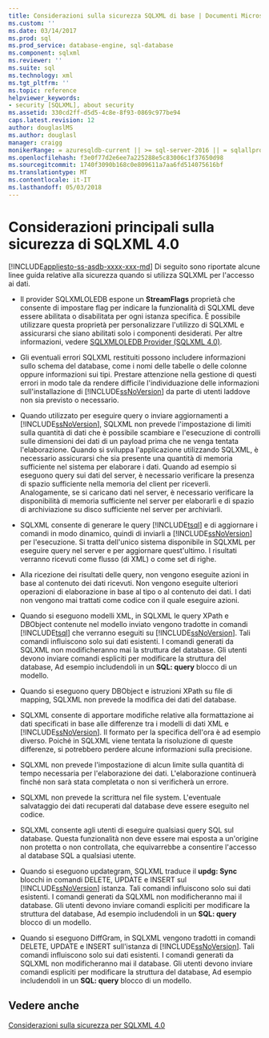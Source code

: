 ```yaml
---
title: Considerazioni sulla sicurezza SQLXML di base | Documenti Microsoft
ms.custom: ''
ms.date: 03/14/2017
ms.prod: sql
ms.prod_service: database-engine, sql-database
ms.component: sqlxml
ms.reviewer: ''
ms.suite: sql
ms.technology: xml
ms.tgt_pltfrm: ''
ms.topic: reference
helpviewer_keywords:
- security [SQLXML], about security
ms.assetid: 330cd2ff-d5d5-4c8e-8f93-0869c977be94
caps.latest.revision: 12
author: douglaslMS
ms.author: douglasl
manager: craigg
monikerRange: = azuresqldb-current || >= sql-server-2016 || = sqlallproducts-allversions
ms.openlocfilehash: f3e0f77d2e6ee7a225288e5c83006c1f37650d98
ms.sourcegitcommit: 1740f3090b168c0e809611a7aa6fd514075616bf
ms.translationtype: MT
ms.contentlocale: it-IT
ms.lasthandoff: 05/03/2018
---
```

# <a name="core-sqlxml-security-considerations"></a>Considerazioni principali sulla sicurezza di SQLXML 4.0
[!INCLUDE[appliesto-ss-asdb-xxxx-xxx-md](../../../includes/appliesto-ss-asdb-xxxx-xxx-md.md)]
  Di seguito sono riportate alcune linee guida relative alla sicurezza quando si utilizza SQLXML per l'accesso ai dati.  
  
-   Il provider SQLXMLOLEDB espone un **StreamFlags** proprietà che consente di impostare flag per indicare la funzionalità di SQLXML deve essere abilitata o disabilitata per ogni istanza specifica. È possibile utilizzare questa proprietà per personalizzare l'utilizzo di SQLXML e assicurarsi che siano abilitati solo i componenti desiderati. Per altre informazioni, vedere [SQLXMLOLEDB Provider &#40;SQLXML 4.0&#41;](http://msdn.microsoft.com/library/fc489682-690a-4bb0-b5ac-237d376dc110).  
  
-   Gli eventuali errori SQLXML restituiti possono includere informazioni sullo schema del database, come i nomi delle tabelle o delle colonne oppure informazioni sui tipi. Prestare attenzione nella gestione di questi errori in modo tale da rendere difficile l'individuazione delle informazioni sull'installazione di [!INCLUDE[ssNoVersion](../../../includes/ssnoversion-md.md)] da parte di utenti laddove non sia previsto o necessario.  
  
-   Quando utilizzato per eseguire query o inviare aggiornamenti a [!INCLUDE[ssNoVersion](../../../includes/ssnoversion-md.md)], SQLXML non prevede l'impostazione di limiti sulla quantità di dati che è possibile scambiare e l'esecuzione di controlli sulle dimensioni dei dati di un payload prima che ne venga tentata l'elaborazione. Quando si sviluppa l'applicazione utilizzando SQLXML, è necessario assicurarsi che sia presente una quantità di memoria sufficiente nel sistema per elaborare i dati. Quando ad esempio si eseguono query sui dati del server, è necessario verificare la presenza di spazio sufficiente nella memoria del client per riceverli. Analogamente, se si caricano dati nel server, è necessario verificare la disponibilità di memoria sufficiente nel server per elaborarli e di spazio di archiviazione su disco sufficiente nel server per archiviarli.  
  
-   SQLXML consente di generare le query [!INCLUDE[tsql](../../../includes/tsql-md.md)] e di aggiornare i comandi in modo dinamico, quindi di inviarli a [!INCLUDE[ssNoVersion](../../../includes/ssnoversion-md.md)] per l'esecuzione. Si tratta dell'unico sistema disponibile in SQLXML per eseguire query nel server e per aggiornare quest'ultimo. I risultati verranno ricevuti come flusso (di XML) o come set di righe.  
  
-   Alla ricezione dei risultati delle query, non vengono eseguite azioni in base al contenuto dei dati ricevuti. Non vengono eseguite ulteriori operazioni di elaborazione in base al tipo o al contenuto dei dati. I dati non vengono mai trattati come codice con il quale eseguire azioni.  
  
-   Quando si eseguono modelli XML, in SQLXML le query XPath e DBObject contenute nel modello inviato vengono tradotte in comandi [!INCLUDE[tsql](../../../includes/tsql-md.md)] che verranno eseguiti su [!INCLUDE[ssNoVersion](../../../includes/ssnoversion-md.md)]. Tali comandi influiscono solo sui dati esistenti. I comandi generati da SQLXML non modificheranno mai la struttura del database. Gli utenti devono inviare comandi espliciti per modificare la struttura del database, Ad esempio includendoli in un **SQL: query** blocco di un modello.  
  
-   Quando si eseguono query DBObject e istruzioni XPath su file di mapping, SQLXML non prevede la modifica dei dati del database.  
  
-   SQLXML consente di apportare modifiche relative alla formattazione ai dati specificati in base alle differenze tra i modelli di dati XML e [!INCLUDE[ssNoVersion](../../../includes/ssnoversion-md.md)]. Il formato per la specifica dell'ora è ad esempio diverso. Poiché in SQLXML viene tentata la risoluzione di queste differenze, si potrebbero perdere alcune informazioni sulla precisione.  
  
-   SQLXML non prevede l'impostazione di alcun limite sulla quantità di tempo necessaria per l'elaborazione dei dati. L'elaborazione continuerà finché non sarà stata completata o non si verificherà un errore.  
  
-   SQLXML non prevede la scrittura nel file system. L'eventuale salvataggio dei dati recuperati dal database deve essere eseguito nel codice.  
  
-   SQLXML consente agli utenti di eseguire qualsiasi query SQL sul database. Questa funzionalità non deve essere mai esposta a un'origine non protetta o non controllata, che equivarrebbe a consentire l'accesso al database SQL a qualsiasi utente.  
  
-   Quando si eseguono updategram, SQLXML traduce il **updg: Sync** blocchi in comandi DELETE, UPDATE e INSERT sul [!INCLUDE[ssNoVersion](../../../includes/ssnoversion-md.md)] istanza. Tali comandi influiscono solo sui dati esistenti. I comandi generati da SQLXML non modificheranno mai il database. Gli utenti devono inviare comandi espliciti per modificare la struttura del database, Ad esempio includendoli in un **SQL: query** blocco di un modello.  
  
-   Quando si eseguono DiffGram, in SQLXML vengono tradotti in comandi DELETE, UPDATE e INSERT sull'istanza di [!INCLUDE[ssNoVersion](../../../includes/ssnoversion-md.md)]. Tali comandi influiscono solo sui dati esistenti. I comandi generati da SQLXML non modificheranno mai il database. Gli utenti devono inviare comandi espliciti per modificare la struttura del database, Ad esempio includendoli in un **SQL: query** blocco di un modello.  
  
## <a name="see-also"></a>Vedere anche  
 [Considerazioni sulla sicurezza per SQLXML 4.0](../../../relational-databases/sqlxml-annotated-xsd-schemas-xpath-queries/security/sqlxml-4-0-security-considerations.md)  
  
  

